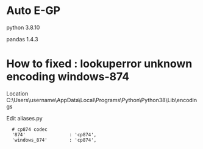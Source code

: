 # Auto E-GP

python 3.8.10

pandas 1.4.3

# How to fixed : lookuperror unknown encoding windows-874
Location C:\Users\username\AppData\Local\Programs\Python\Python38\Lib\encodings

Edit aliases.py

      # cp874 codec
      '874'                : 'cp874',
      'windows_874'        : 'cp874',
